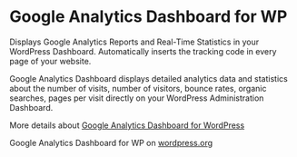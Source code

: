 Google Analytics Dashboard for WP
=================================

Displays Google Analytics Reports and Real-Time Statistics in your WordPress Dashboard. Automatically inserts the tracking code in every page of your website.

Google Analytics Dashboard displays detailed analytics data and statistics about the number of visits, number of visitors, bounce rates, organic searches, pages per visit directly on your WordPress Administration Dashboard.

More details about <a href="http://deconf.com/google-analytics-dashboard-wordpress/" title="Google Analytics Dashboard for WordPress">Google Analytics Dashboard for WordPress</a>

Google Analytics Dashboard for WP on <a href="http://wordpress.org/plugins/google-analytics-dashboard-for-wp/">wordpress.org</a>
